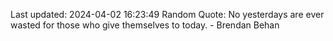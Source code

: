 Last updated: 2024-04-02 16:23:49
Random Quote: No yesterdays are ever wasted for those who give themselves to today. - Brendan Behan